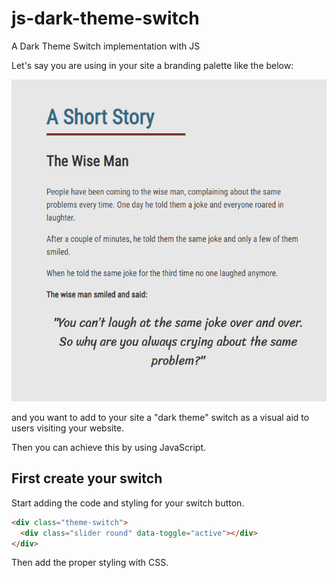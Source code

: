 # js-dark-theme-switch
A Dark Theme Switch implementation with JS

Let's say you are using in your site a branding palette like the below:

![Screenshot](/screenshots/screenshot-01.PNG)

and you want to add to your site a "dark theme" switch as a visual aid to users visiting your website.

Then you can achieve this by using JavaScript.

## First create your switch

Start adding the code and styling for your switch button.

```html
<div class="theme-switch">
  <div class="slider round" data-toggle="active"></div>
</div>
```

Then add the proper styling with CSS.
